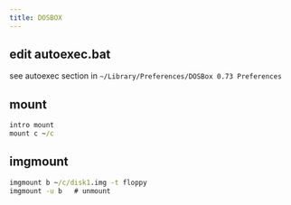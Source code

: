```yaml
---
title: DOSBOX
---
```


## edit autoexec.bat
see autoexec section in `~/Library/Preferences/DOSBox 0.73 Preferences`

## mount
```bat
intro mount
mount c ~/c
```

## imgmount
```bat
imgmount b ~/c/disk1.img -t floppy
imgmount -u b   # unmount
```
  
